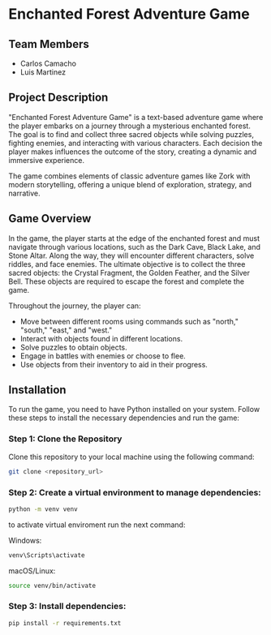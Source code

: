 # Enchanted Forest Adventure Game

## Team Members
- Carlos Camacho
- Luis Martinez

## Project Description
"Enchanted Forest Adventure Game" is a text-based adventure game where the player embarks on a journey through a mysterious enchanted forest. The goal is to find and collect three sacred objects while solving puzzles, fighting enemies, and interacting with various characters. Each decision the player makes influences the outcome of the story, creating a dynamic and immersive experience.

The game combines elements of classic adventure games like Zork with modern storytelling, offering a unique blend of exploration, strategy, and narrative.

## Game Overview
In the game, the player starts at the edge of the enchanted forest and must navigate through various locations, such as the Dark Cave, Black Lake, and Stone Altar. Along the way, they will encounter different characters, solve riddles, and face enemies. The ultimate objective is to collect the three sacred objects: the Crystal Fragment, the Golden Feather, and the Silver Bell. These objects are required to escape the forest and complete the game.

Throughout the journey, the player can:
- Move between different rooms using commands such as "north," "south," "east," and "west."
- Interact with objects found in different locations.
- Solve puzzles to  obtain objects.
- Engage in battles with enemies or choose to flee.
- Use objects from their inventory to aid in their progress.

## Installation

To run the game, you need to have Python installed on your system. Follow these steps to install the necessary dependencies and run the game:

### Step 1: Clone the Repository
Clone this repository to your local machine using the following command:

```bash
git clone <repository_url>
```

### Step 2: Create a virtual environment to manage dependencies:

```bash
python -m venv venv
```

to activate virtual enviroment run the next command:

Windows:

```bash
venv\Scripts\activate
```


macOS/Linux:

```bash
source venv/bin/activate
```

### Step 3: Install dependencies:

```bash
pip install -r requirements.txt
```